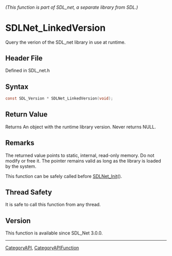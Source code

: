 ###### (This function is part of SDL_net, a separate library from SDL.)
# SDLNet_LinkedVersion

Query the verion of the SDL_net library in use at runtime.

## Header File

Defined in SDL_net.h

## Syntax

```c
const SDL_Version * SDLNet_LinkedVersion(void);

```

## Return Value

Returns An object with the runtime library version. Never returns NULL.

## Remarks

The returned value points to static, internal, read-only memory. Do not
modify or free it. The pointer remains valid as long as the library is
loaded by the system.

This function can be safely called before [SDLNet_Init](SDLNet_Init)().

## Thread Safety

It is safe to call this function from any thread.

## Version

This function is available since SDL_Net 3.0.0.

----
[CategoryAPI](CategoryAPI), [CategoryAPIFunction](CategoryAPIFunction)

